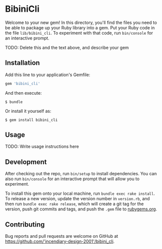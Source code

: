 # BibiniCli

Welcome to your new gem! In this directory, you'll find the files you need to be able to package up your Ruby library into a gem. Put your Ruby code in the file `lib/bibini_cli`. To experiment with that code, run `bin/console` for an interactive prompt.

TODO: Delete this and the text above, and describe your gem

## Installation

Add this line to your application's Gemfile:

```ruby
gem 'bibini_cli'
```

And then execute:

    $ bundle

Or install it yourself as:

    $ gem install bibini_cli

## Usage

TODO: Write usage instructions here

## Development

After checking out the repo, run `bin/setup` to install dependencies. You can also run `bin/console` for an interactive prompt that will allow you to experiment.

To install this gem onto your local machine, run `bundle exec rake install`. To release a new version, update the version number in `version.rb`, and then run `bundle exec rake release`, which will create a git tag for the version, push git commits and tags, and push the `.gem` file to [rubygems.org](https://rubygems.org).

## Contributing

Bug reports and pull requests are welcome on GitHub at https://github.com/'incendiary-design-2001'/bibini_cli.
